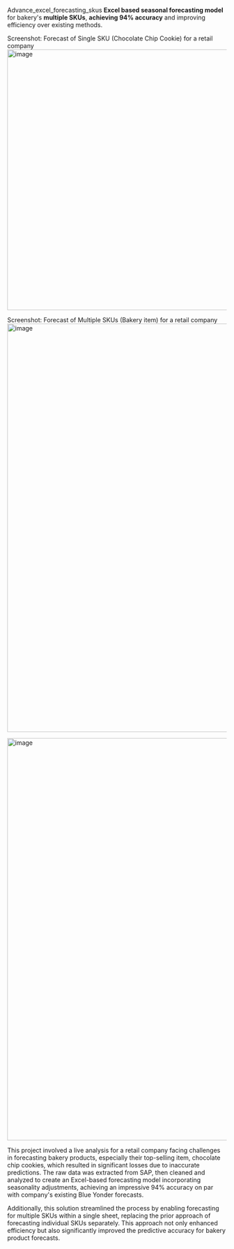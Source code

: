 Advance_excel_forecasting_skus
**Excel based seasonal forecasting model** for bakery's **multiple SKUs**, **achieving 94% accuracy** and improving efficiency over existing methods.

Screenshot: Forecast of Single SKU (Chocolate Chip Cookie) for a retail company
<img width="598" alt="image" src="https://github.com/user-attachments/assets/c5f3ca36-9d1c-48fa-a198-15093022251b">

Screenshot: Forecast of Multiple SKUs (Bakery item) for a retail company
<img width="937" alt="image" src="https://github.com/user-attachments/assets/270c3b56-492c-4b69-9538-0f9379558dab">

<img width="923" alt="image" src="https://github.com/user-attachments/assets/339807d8-c25e-44db-8606-44fb1bc555e5">


This project involved a live analysis for a retail company facing challenges in forecasting bakery products, especially their top-selling item, chocolate chip cookies, which resulted in significant losses due to inaccurate predictions. The raw data was extracted from SAP, then cleaned and analyzed to create an Excel-based forecasting model incorporating seasonality adjustments, achieving an impressive 94% accuracy on par with company's existing Blue Yonder forecasts. 

Additionally, this solution streamlined the process by enabling forecasting for multiple SKUs within a single sheet, replacing the prior approach of forecasting individual SKUs separately. This approach not only enhanced efficiency but also significantly improved the predictive accuracy for bakery product forecasts.

